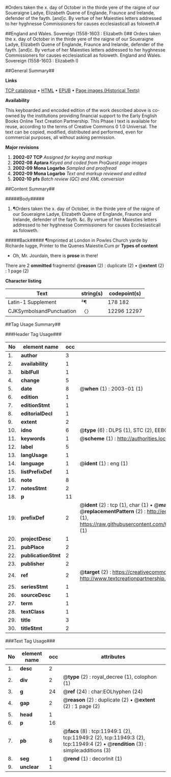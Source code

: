 #Orders taken the x. day of October in the thirde yere of the raigne of our Soueraigne Ladye, Elizabeth Quene of Englande, Fraunce and Irelande, defender of the fayth. [and]c. By vertue of her Maiesties letters addressed to her hyghnesse Commissioners for causes ecclesiasticall as foloweth.#

##England and Wales. Sovereign (1558-1603 : Elizabeth I)##
Orders taken the x. day of October in the thirde yere of the raigne of our Soueraigne Ladye, Elizabeth Quene of Englande, Fraunce and Irelande, defender of the fayth. [and]c. By vertue of her Maiesties letters addressed to her hyghnesse Commissioners for causes ecclesiasticall as foloweth.
England and Wales. Sovereign (1558-1603 : Elizabeth I)

##General Summary##

**Links**

[TCP catalogue](http://www.ota.ox.ac.uk/tcp/)  • 
[HTML](http://tei.it.ox.ac.uk/tcp/Texts-HTML/free/A22/A22668.html)  • 
[EPUB](http://tei.it.ox.ac.uk/tcp/Texts-EPUB/free/A22/A22668.epub) • 
[Page images (Historical Texts)](https://data.historicaltexts.jisc.ac.uk/view?pubId=eebo-99846948e&pageId=eebo-99846948e-11949-1)

**Availability**

This keyboarded and encoded edition of the
	       work described above is co-owned by the institutions
	       providing financial support to the Early English Books
	       Online Text Creation Partnership. This Phase I text is
	       available for reuse, according to the terms of Creative
	       Commons 0 1.0 Universal. The text can be copied,
	       modified, distributed and performed, even for
	       commercial purposes, all without asking permission.

**Major revisions**

1. __2002-07__ __TCP__ *Assigned for keying and markup*
1. __2002-08__ __Aptara__ *Keyed and coded from ProQuest page images*
1. __2002-09__ __Mona Logarbo__ *Sampled and proofread*
1. __2002-09__ __Mona Logarbo__ *Text and markup reviewed and edited*
1. __2002-10__ __pfs__ *Batch review (QC) and XML conversion*

##Content Summary##

#####Body#####

1. ¶Orders taken the
x. day of October, in the thirde yere
of the raigne of our Soueraigne Ladye,
Elizabeth Quene of Englande, Fraunce
and Irelande, defender of the fayth. &c.
By vertue of her Maiesties letters addressed
to her hyghnesse Commissioners
for causes Ecclesiasticall
as foloweth.

#####Back#####
¶Imprinted at London in Powles Church
yarde by Richarde Iugge, Printer
to the Quenes Maiestie.Cum pr
**Types of content**

  * Oh, Mr. Jourdain, there is **prose** in there!

There are 2 **ommitted** fragments! 
 @__reason__ (2) : duplicate (2)  •  @__extent__ (2) : 1 page (2)

**Character listing**


|Text|string(s)|codepoint(s)|
|---|---|---|
|Latin-1 Supplement|²¶|178 182|
|CJKSymbolsandPunctuation|〈〉|12296 12297|

##Tag Usage Summary##

###Header Tag Usage###

|No|element name|occ|attributes|
|---|---|---|---|
|1.|__author__|3||
|2.|__availability__|1||
|3.|__biblFull__|1||
|4.|__change__|5||
|5.|__date__|8| @__when__ (1) : 2003-01 (1)|
|6.|__edition__|1||
|7.|__editionStmt__|1||
|8.|__editorialDecl__|1||
|9.|__extent__|2||
|10.|__idno__|6| @__type__ (6) : DLPS (1), STC (2), EEBO-CITATION (1), PROQUEST (1), VID (1)|
|11.|__keywords__|1| @__scheme__ (1) : http://authorities.loc.gov/ (1)|
|12.|__label__|5||
|13.|__langUsage__|1||
|14.|__language__|1| @__ident__ (1) : eng (1)|
|15.|__listPrefixDef__|1||
|16.|__note__|8||
|17.|__notesStmt__|2||
|18.|__p__|11||
|19.|__prefixDef__|2| @__ident__ (2) : tcp (1), char (1)  •  @__matchPattern__ (2) : ([0-9\-]+):([0-9IVX]+) (1), (.+) (1)  •  @__replacementPattern__ (2) : http://eebo.chadwyck.com/downloadtiff?vid=$1&page=$2 (1), https://raw.githubusercontent.com/textcreationpartnership/Texts/master/tcpchars.xml#$1 (1)|
|20.|__projectDesc__|1||
|21.|__pubPlace__|2||
|22.|__publicationStmt__|2||
|23.|__publisher__|2||
|24.|__ref__|2| @__target__ (2) : https://creativecommons.org/publicdomain/zero/1.0/ (1), http://www.textcreationpartnership.org/docs/. (1)|
|25.|__seriesStmt__|1||
|26.|__sourceDesc__|1||
|27.|__term__|1||
|28.|__textClass__|1||
|29.|__title__|3||
|30.|__titleStmt__|2||


###Text Tag Usage###

|No|element name|occ|attributes|
|---|---|---|---|
|1.|__desc__|2||
|2.|__div__|2| @__type__ (2) : royal_decree (1), colophon (1)|
|3.|__g__|24| @__ref__ (24) : char:EOLhyphen (24)|
|4.|__gap__|2| @__reason__ (2) : duplicate (2)  •  @__extent__ (2) : 1 page (2)|
|5.|__head__|1||
|6.|__p__|16||
|7.|__pb__|8| @__facs__ (8) : tcp:11949:1 (2), tcp:11949:2 (2), tcp:11949:3 (2), tcp:11949:4 (2)  •  @__rendition__ (3) : simple:additions (3)|
|8.|__seg__|1| @__rend__ (1) : decorInit (1)|
|9.|__unclear__|1||
